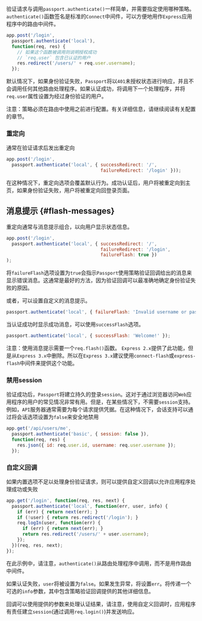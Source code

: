 验证请求与调用`passport.authenticate()`一样简单，并需要指定使用哪种策略。`authenticate()`函数签名是标准的`Connect`中间件，可以方便地用作`Express`应用程序中的路由中间件。

```js
app.post('/login',
  passport.authenticate('local'),
  function(req, res) {
    // 如果这个函数被调用则说明授权成功
    // `req.user` 包含已认证的用户
    res.redirect('/users/' + req.user.username);
  });
```

默认情况下，如果身份验证失败，`Passport`将以`401`未授权状态进行响应，并且不会调用任何其他路由处理程序。如果认证成功，将调用下一个处理程序，并将`req.user`属性设置为经过身份验证的用户。

注意：策略必须在路由中使用之前进行配置。有关详细信息，请继续阅读有关配置的章节。

### 重定向

通常在验证请求后发出重定向

```js
app.post('/login',
  passport.authenticate('local', { successRedirect: '/',
                                   failureRedirect: '/login' }));
```

在这种情况下，重定向选项会覆盖默认行为。成功认证后，用户将被重定向到主页，如果身份验证失败，用户将被重定向回登录页面。

## 消息提示 {#flash-messages}

重定向通常与消息提示组合，以向用户显示状态信息。

```js
app.post('/login',
  passport.authenticate('local', { successRedirect: '/',
                                   failureRedirect: '/login',
                                   failureFlash: true })
);
```

将`failureFlash`选项设置为`true`会指示`Passport`使用策略验证回调给出的消息来显示错误消息。这通常是最好的方法，因为验证回调可以最准确地确定身份验证失败的原因。

或者，可以设置自定义的消息提示。

```js
passport.authenticate('local', { failureFlash: 'Invalid username or password.' });
```

当认证成功时显示成功消息，可以使用`successFlash`选项。

```js
passport.authenticate('local', { successFlash: 'Welcome!' });
```

注意：使用消息提示需要一个`req.flash()`函数。 `Express 2.x`提供了此功能，但是从`Express 3.x`中删除。所以在`Express 3.x`建议使用`connect-flash`或`express-flash`中间件来提供这个功能。

### 禁用session

验证成功后，`Passport`将建立持久的登录`session`。这对于通过浏览器访问`Web`应用程序的用户的常见情况非常有用。但是，在某些情况下，不需要`session`支持。例如，`API`服务器通常需要为每个请求提供凭据。在这种情况下，会话支持可以通过将会话选项设置为`false`来安全地禁用

```js
app.get('/api/users/me',
  passport.authenticate('basic', { session: false }),
  function(req, res) {
    res.json({ id: req.user.id, username: req.user.username });
  });
```

### 自定义回调

如果内置选项不足以处理身份验证请求，则可以提供自定义回调以允许应用程序处理成功或失败

```js
app.get('/login', function(req, res, next) {
  passport.authenticate('local', function(err, user, info) {
    if (err) { return next(err); }
    if (!user) { return res.redirect('/login'); }
    req.logIn(user, function(err) {
      if (err) { return next(err); }
      return res.redirect('/users/' + user.username);
    });
  })(req, res, next);
});
```

在此示例中，请注意，`authenticate()`从路由处理程序中调用，而不是用作路由中间件。

如果认证失败，`user`将被设置为`false`。如果发生异常，将设置`err`。将传递一个可选的`info`参数，其中包含策略验证回调提供的其他详细信息。

回调可以使用提供的参数来处理认证结果，请注意，使用自定义回调时，应用程序有责任建立`session`\(通过调用`req.login()`\)并发送响应。

